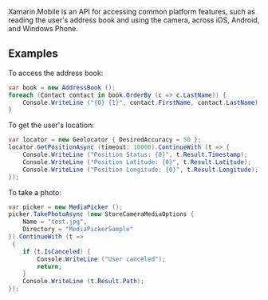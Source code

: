 Xamarin.Mobile is an API for accessing common platform features, such as
reading the user's address book and using the camera, across iOS,
Android, and Windows Phone.

## Examples

To access the address book:

```csharp
var book = new AddressBook ();
foreach (Contact contact in book.OrderBy (c => c.LastName)) {
	Console.WriteLine ("{0} {1}", contact.FirstName, contact.LastName);
}
```

To get the user's location:

```csharp
var locator = new Geolocator { DesiredAccuracy = 50 };
locator.GetPositionAsync (timeout: 10000).ContinueWith (t => {
	Console.WriteLine ("Position Status: {0}", t.Result.Timestamp);
	Console.WriteLine ("Position Latitude: {0}", t.Result.Latitude);
	Console.WriteLine ("Position Longitude: {0}", t.Result.Longitude);
});
```

To take a photo:

```csharp
var picker = new MediaPicker ();
picker.TakePhotoAsync (new StoreCameraMediaOptions {
	Name = "test.jpg",
	Directory = "MediaPickerSample"
}).ContinueWith (t => {
	if (t.IsCanceled) {
		Console.WriteLine ("User canceled");
		return;
	}
	Console.WriteLine (t.Result.Path);
});
```
